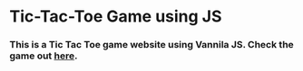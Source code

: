 # Tic-Tac-Toe Game using JS

### This is a Tic Tac Toe game website using Vannila JS. Check the game out [here](https://deekay02.github.io/tic-tac-toe/).
